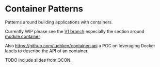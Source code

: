 # Container Patterns

Patterns around building applications with containers.

Currently WIP please see the [V1 branch](https://github.com/luebken/container-patterns/tree/v1) especially the section around [module container](https://github.com/luebken/container-patterns/blob/v1/module-container.md)

Also https://github.com/luebken/container-api a POC on leveraging Docker labels to describe the API of an container.

TODO include slides from QCON.